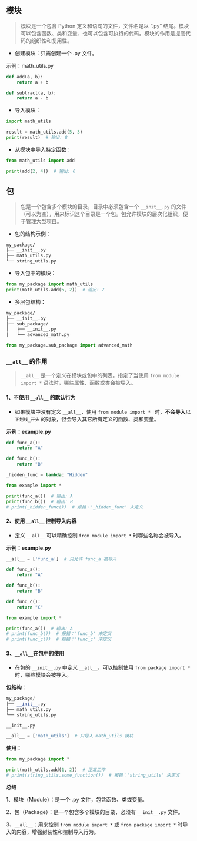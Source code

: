 ## 模块

> 模块是一个包含 Python 定义和语句的文件，文件名是以 “.py” 结尾。模块可以包含函数、类和变量、也可以包含可执行的代码。模块的作用是提高代码的组织性和复用性。

- 创建模块：只需创建一个 .py 文件。

示例：math_utils.py

```python
def add(a, b):
    return a + b

def subtract(a, b):
    return a - b
```

- 导入模块：

```python
import math_utils

result = math_utils.add(5, 3)
print(result)  # 输出: 8
```

- 从模块中导入特定函数：

```python
from math_utils import add

print(add(2, 4))  # 输出: 6
```

## 包

> 包是一个包含多个模块的目录，目录中必须包含一个 `__init__.py` 的文件（可以为空），用来标识这个目录是一个包。包允许模块的层次化组织，便于管理大型项目。

* 包的结构示例：

```bash
my_package/
├── __init__.py
├── math_utils.py
└── string_utils.py
```

* 导入包中的模块：

```python
from my_package import math_utils
print(math_utils.add(5, 2))  # 输出: 7
```

- 多层包结构：

```bash
my_package/
├── __init__.py
├── sub_package/
│   ├── __init__.py
│   └── advanced_math.py
```

```python
from my_package.sub_package import advanced_math
```

### `__all__` 的作用

> `__all__` 是一个定义在模块或包中的列表，指定了当使用 `from module import *` 语法时，哪些属性、函数或类会被导入。

#### 1、不使用 `__all__` 的默认行为

* 如果模块中没有定义 `__all__`，使用 `from module import * ` 时，**不会导入**以 `下划线_开头` 的对象，但会导入其它所有定义的函数、类和变量。

**示例：example.py**

```python
def func_a():
    return "A"

def func_b():
    return "B"

_hidden_func = lambda: "Hidden"
```

```python
from example import *

print(func_a())  # 输出: A
print(func_b())  # 输出: B
# print(_hidden_func())  # 报错：'_hidden_func' 未定义
```

#### 2、使用 `__all__` 控制导入内容

- 定义 `__all__` 可以精确控制 `from module import *` 时哪些名称会被导入。

**示例：example.py**

```python
__all__ = ['func_a']  # 只允许 func_a 被导入

def func_a():
    return "A"

def func_b():
    return "B"

def func_c():
    return "C"
```

```python
from example import *

print(func_a())  # 输出: A
# print(func_b())  # 报错：'func_b' 未定义
# print(func_c())  # 报错：'func_c' 未定义
```

#### 3、`__all__`在包中的使用

- 在包的 `__init__.py` 中定义 `__all__`，可以控制使用 `from package import *`时，哪些模块会被导入。

**包结构**：

```python
my_package/
├── __init__.py
├── math_utils.py
└── string_utils.py
```

`__init__.py`

```python
__all__ = ['math_utils']  # 只导入 math_utils 模块
```

**使用：**

```python
from my_package import *

print(math_utils.add(1, 2))  # 正常工作
# print(string_utils.some_function())  # 报错：'string_utils' 未定义
```

**总结**

1、模块（Module）：是一个 .py 文件，包含函数、类或变量。

2、包（Package）：是一个包含多个模块的目录，必须有 `__init__.py` 文件。

3、`__all__`：用来控制 `from module import *` 或 `from package import *` 时导入的内容，增强封装性和控制导入行为。

